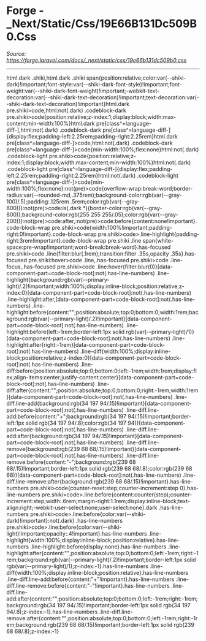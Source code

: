 # Forge - _Next/Static/Css/19E66B131Dc509B0.Css

*Source: https://forge.laravel.com/docs/_next/static/css/19e66b131dc509b0.css*

---

html.dark .shiki,html.dark .shiki span{position:relative;color:var(--shiki-dark)!important;font-style:var(--shiki-dark-font-style)!important;font-weight:var(--shiki-dark-font-weight)!important;-webkit-text-decoration:var(--shiki-dark-text-decoration)!important;text-decoration:var(--shiki-dark-text-decoration)!important}html.dark pre.shiki>code,html:not(.dark) .codeblock-dark pre.shiki>code{position:relative;z-index:1;display:block;width:max-content;min-width:100%}html.dark pre[class^=language-diff-],html:not(.dark) .codeblock-dark pre[class^=language-diff-]{display:flex;padding-left:2.25rem;padding-right:2.25rem}html.dark pre[class^=language-diff-]>code,html:not(.dark) .codeblock-dark pre[class^=language-diff-]>code{min-width:100%;flex:none}html:not(.dark) .codeblock-light pre.shiki>code{position:relative;z-index:1;display:block;width:max-content;min-width:100%}html:not(.dark) .codeblock-light pre[class^=language-diff-]{display:flex;padding-left:2.25rem;padding-right:2.25rem}html:not(.dark) .codeblock-light pre[class^=language-diff-]>code{min-width:100%;flex:none}:not(pre)>code{overflow-wrap:break-word;border-radius:var(--rounded-md,.375rem);background-color:rgb(var(--gray-100)/.5);padding:.125rem .5rem;color:rgb(var(--gray-600))}:not(pre)>code:is(.dark *){border-color:rgb(var(--gray-800));background-color:rgb(255 255 255/.05);color:rgb(var(--gray-200))}:not(pre)>code:after,:not(pre)>code:before{content:none!important}.code-block-wrap pre.shiki>code{width:100%!important;padding-right:0!important}.code-block-wrap pre.shiki>code>.line-highlight{padding-right:3rem!important}.code-block-wrap pre.shiki .line span{white-space:pre-wrap!important;word-break:break-word}.has-focused pre.shiki>code .line{filter:blur(.1rem);transition:filter .35s,opacity .35s}.has-focused pre.shiki:hover>code .line,.has-focused pre.shiki>code .line-focus,.has-focused pre.shiki>code .line:hover{filter:blur(0)}[data-component-part=code-block-root]:not(.has-line-numbers) .line-highlight{background:rgb(var(--primary-light)/.2)!important;width:100%;display:inline-block;position:relative;z-index:0}[data-component-part=code-block-root]:not(.has-line-numbers) .line-highlight:after,[data-component-part=code-block-root]:not(.has-line-numbers) .line-highlight:before{content:"";position:absolute;top:0;bottom:0;width:1rem;background:rgb(var(--primary-light)/.2)!important}[data-component-part=code-block-root]:not(.has-line-numbers) .line-highlight:before{left:-1rem;border-left:1px solid rgb(var(--primary-light)/1)}[data-component-part=code-block-root]:not(.has-line-numbers) .line-highlight:after{right:-1rem}[data-component-part=code-block-root]:not(.has-line-numbers) .line-diff{width:100%;display:inline-block;position:relative;z-index:0}[data-component-part=code-block-root]:not(.has-line-numbers) .line-diff:before{position:absolute;top:0;bottom:0;left:-1rem;width:1rem;display:flex;align-items:center;justify-content:center}[data-component-part=code-block-root]:not(.has-line-numbers) .line-diff:after{content:"";position:absolute;top:0;bottom:0;right:-1rem;width:1rem}[data-component-part=code-block-root]:not(.has-line-numbers) .line-diff.line-add{background:rgb(34 197 94/.15)!important}[data-component-part=code-block-root]:not(.has-line-numbers) .line-diff.line-add:before{content:"+";background:rgb(34 197 94/.15)!important;border-left:1px solid rgb(34 197 94/.8);color:rgb(34 197 94)}[data-component-part=code-block-root]:not(.has-line-numbers) .line-diff.line-add:after{background:rgb(34 197 94/.15)!important}[data-component-part=code-block-root]:not(.has-line-numbers) .line-diff.line-remove{background:rgb(239 68 68/.15)!important}[data-component-part=code-block-root]:not(.has-line-numbers) .line-diff.line-remove:before{content:"-";background:rgb(239 68 68/.15)!important;border-left:1px solid rgb(239 68 68/.8);color:rgb(239 68 68)}[data-component-part=code-block-root]:not(.has-line-numbers) .line-diff.line-remove:after{background:rgb(239 68 68/.15)!important}.has-line-numbers pre.shiki>code{counter-reset:step;counter-increment:step 0}.has-line-numbers pre.shiki>code>.line:before{content:counter(step);counter-increment:step;width:.6rem;margin-right:1.1rem;display:inline-block;text-align:right;-webkit-user-select:none;user-select:none}.dark .has-line-numbers pre.shiki>code>.line:before{color:var(--shiki-dark)!important}:not(.dark) .has-line-numbers pre.shiki>code>.line:before{color:var(--shiki-light)!important;opacity:.4!important}.has-line-numbers .line-highlight{width:100%;display:inline-block;position:relative}.has-line-numbers .line-highlight:before{display:none}.has-line-numbers .line-highlight:after{content:"";position:absolute;top:0;bottom:0;left:-1rem;right:-1rem;background:rgb(var(--primary-light)/.2)!important;border-left:1px solid rgb(var(--primary-light)/1);z-index:-1}.has-line-numbers .line-diff{width:100%;display:inline-block;position:relative}.has-line-numbers .line-diff.line-add:before{content:"+"!important}.has-line-numbers .line-diff.line-remove:before{content:"-"!important}.has-line-numbers .line-diff.line-add:after{content:"";position:absolute;top:0;bottom:0;left:-1rem;right:-1rem;background:rgb(34 197 94/.15)!important;border-left:1px solid rgb(34 197 94/.8);z-index:-1}.has-line-numbers .line-diff.line-remove:after{content:"";position:absolute;top:0;bottom:0;left:-1rem;right:-1rem;background:rgb(239 68 68/.15)!important;border-left:1px solid rgb(239 68 68/.8);z-index:-1}